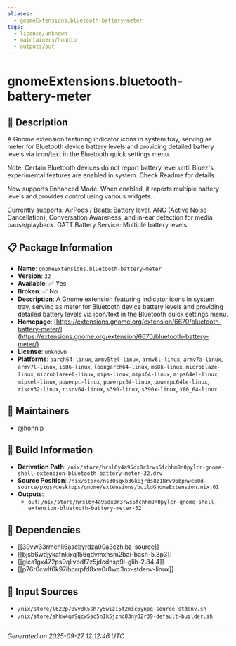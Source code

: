 ```yaml
---
aliases:
  - gnomeExtensions.bluetooth-battery-meter
tags:
  - license/unknown
  - maintainers/honnip
  - outputs/out
---
```


# gnomeExtensions.bluetooth-battery-meter

## 📝 Description

A Gnome extension featuring indicator icons in system tray, serving as meter for Bluetooth device battery levels and providing detailed battery levels via icon/text in the Bluetooth quick settings menu.

Note:
Certain Bluetooth devices do not report battery level until Bluez's experimental features are enabled in system. Check Readme for details.

Now supports Enhanced Mode.
When enabled, it reports multiple battery levels and provides control using various widgets.

Currently supports:
AirPods / Beats: Battery level, ANC (Active Noise Cancellation), Conversation Awareness, and in-ear detection for media pause/playback.
GATT Battery Service: Multiple battery levels.

## 📋 Package Information

- **Name**: `gnomeExtensions.bluetooth-battery-meter`
- **Version**: `32`
- **Available**: ✅ Yes
- **Broken**: ✅ No
- **Description**: A Gnome extension featuring indicator icons in system tray, serving as meter for Bluetooth device battery levels and providing detailed battery levels via icon/text in the Bluetooth quick settings menu.
- **Homepage**: [https://extensions.gnome.org/extension/6670/bluetooth-battery-meter/](https://extensions.gnome.org/extension/6670/bluetooth-battery-meter/)
- **License**: `unknown`
- **Platforms**: `aarch64-linux`, `armv5tel-linux`, `armv6l-linux`, `armv7a-linux`, `armv7l-linux`, `i686-linux`, `loongarch64-linux`, `m68k-linux`, `microblaze-linux`, `microblazeel-linux`, `mips-linux`, `mips64-linux`, `mips64el-linux`, `mipsel-linux`, `powerpc-linux`, `powerpc64-linux`, `powerpc64le-linux`, `riscv32-linux`, `riscv64-linux`, `s390-linux`, `s390x-linux`, `x86_64-linux`
## 👥 Maintainers

- @honnip


## 🔧 Build Information

- **Derivation Path**: `/nix/store/hrsl6y4a95dx0r3rws5fchhm8n0pylcr-gnome-shell-extension-bluetooth-battery-meter-32.drv`
- **Source Position**: `/nix/store/ns30sqxb36k8jrds8z18rv96bpnwc60d-source/pkgs/desktops/gnome/extensions/buildGnomeExtension.nix:61`
- **Outputs**:
  - `out`:  `/nix/store/hrsl6y4a95dx0r3rws5fchhm8n0pylcr-gnome-shell-extension-bluetooth-battery-meter-32`

## 🔗 Dependencies

- [[39vw33rmchli6ascbyrdza00a3czhjbz-source]]
- [[bjsb6wdjykafnkixq156qdvmxhsm2bai-bash-5.3p3]]
- [[glca1gx472ps9qlivbdf7z5jdcdnsp9l-glib-2.84.4]]
- [[p76r0cwlf6k97ibprrpfd8xw0r8wc3nx-stdenv-linux]]

## 📁 Input Sources

- `/nix/store/l622p70vy8k5sh7y5wizi5f2mic6ynpg-source-stdenv.sh`
- `/nix/store/shkw4qm9qcw5sc5n1k5jznc83ny02r39-default-builder.sh`

---
*Generated on 2025-09-27 12:12:46 UTC*
